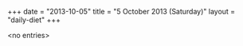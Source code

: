 +++
date = "2013-10-05"
title = "5 October 2013 (Saturday)"
layout = "daily-diet"
+++

<p>&lt;no entries&gt;</p>